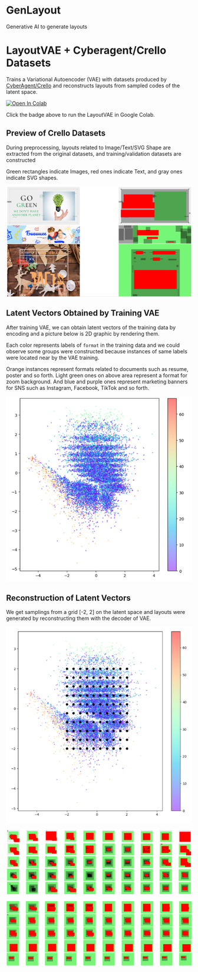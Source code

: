 GenLayout
===
Generative AI to generate layouts

# LayoutVAE + Cyberagent/Crello Datasets

Trains a Variational Autoencoder (VAE) with datasets produced by
[CyberAgent/Crello](https://huggingface.co/datasets/cyberagent/crello) and
reconstructs layouts from sampled codes of the latent space.

<a href="https://colab.research.google.com/drive/15js7wl86pVjEcJhWR7M-n4YRI-R94JhJ?usp=sharing" target="_parent"><img src="https://colab.research.google.com/assets/colab-badge.svg" alt="Open In Colab"/></a>

Click the badge above to run the LayoutVAE in Google Colab.


## Preview of Crello Datasets

During preprocessing, layouts related to Image/Text/SVG Shape are extracted from
the original datasets, and training/validation datasets are constructed

Green rectangles indicate Images, red ones indicate Text, and gray ones indicate SVG shapes.

![datasets](./LayoutVAE/screenshots/datasets.png)

## Latent Vectors Obtained by Training VAE

After training VAE, we can obtain latent vectors of the training data by encoding
and a picture below is 2D graphic by rendering them.

Each color represents labels of `format` in the training data and we could
observe some groups were constructed because instances of same labels were
located near by the VAE training.

Orange instances represent formats related to documents such as resume, poster
and so forth. Light green ones on above area represent a format for zoom
background. And blue and purple ones represent marketing banners for SNS such as
Instagram, Facebook, TikTok and so forth.

![latent vectors](./LayoutVAE/screenshots/latent-vectors.png)

## Reconstruction of Latent Vectors

We get samplings from a grid [-2, 2] on the latent space and layouts were
generated by reconstructing them with the decoder of VAE.

![grid vectors](./LayoutVAE/screenshots/grid-vectors.png)

![reconstruction-1](./LayoutVAE/screenshots/reconstruction-1.png)

![reconstruction-2](./LayoutVAE/screenshots/reconstruction-2.png)
